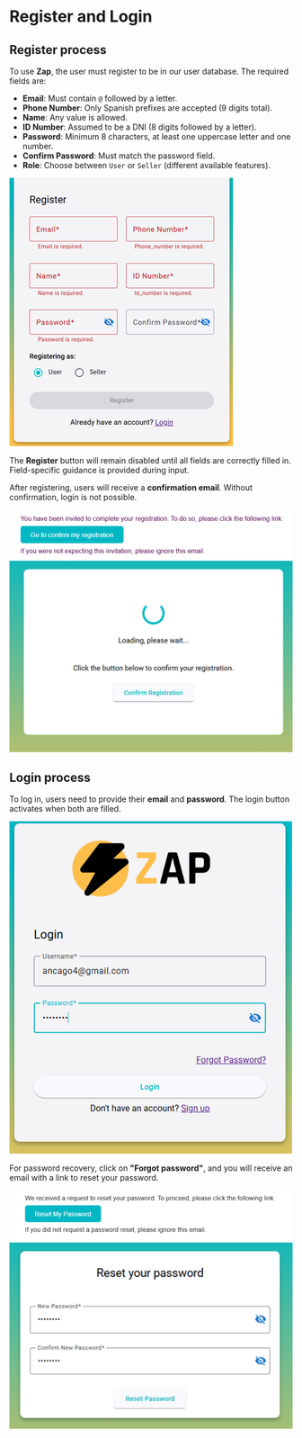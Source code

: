 # Register and Login

## Register process

To use **Zap**, the user must register to be in our user database. The required fields are:

- **Email**: Must contain `@` followed by a letter.
- **Phone Number**: Only Spanish prefixes are accepted (9 digits total).
- **Name**: Any value is allowed.
- **ID Number**: Assumed to be a DNI (8 digits followed by a letter).
- **Password**: Minimum 8 characters, at least one uppercase letter and one number.
- **Confirm Password**: Must match the password field.
- **Role**: Choose between `User` or `Seller` (different available features).

![Register Form](./images/register.png)

The **Register** button will remain disabled until all fields are correctly filled in. Field-specific guidance is provided during input.

After registering, users will receive a **confirmation email**. Without confirmation, login is not possible.

![Confirmation Email](./images/confirm-register.png)
![Confirmation Email Page](./images/confirm-register-page.png)


## Login process

To log in, users need to provide their **email** and **password**. The login button activates when both are filled.

![Login Form](./images/login.png)

For password recovery, click on **"Forgot password"**, and you will receive an email with a link to reset your password.

![Password Recovery Email](./images/reset-password.png)
![Password Recovery Page](./images/reset-password-page.png)
